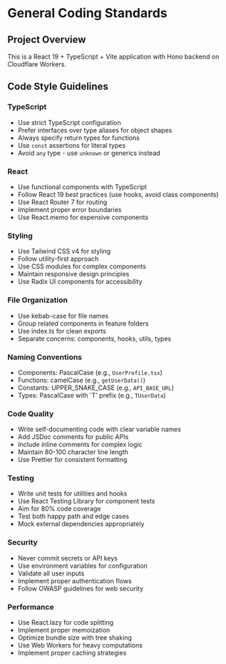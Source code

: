 # General Coding Standards

## Project Overview
This is a React 19 + TypeScript + Vite application with Hono backend on Cloudflare Workers.

## Code Style Guidelines

### TypeScript
- Use strict TypeScript configuration
- Prefer interfaces over type aliases for object shapes
- Always specify return types for functions
- Use `const` assertions for literal types
- Avoid `any` type - use `unknown` or generics instead

### React
- Use functional components with TypeScript
- Follow React 19 best practices (use hooks, avoid class components)
- Use React Router 7 for routing
- Implement proper error boundaries
- Use React.memo for expensive components

### Styling
- Use Tailwind CSS v4 for styling
- Follow utility-first approach
- Use CSS modules for complex components
- Maintain responsive design principles
- Use Radix UI components for accessibility

### File Organization
- Use kebab-case for file names
- Group related components in feature folders
- Use index.ts for clean exports
- Separate concerns: components, hooks, utils, types

### Naming Conventions
- Components: PascalCase (e.g., `UserProfile.tsx`)
- Functions: camelCase (e.g., `getUserData()`)
- Constants: UPPER_SNAKE_CASE (e.g., `API_BASE_URL`)
- Types: PascalCase with 'T' prefix (e.g., `TUserData`)

### Code Quality
- Write self-documenting code with clear variable names
- Add JSDoc comments for public APIs
- Include inline comments for complex logic
- Maintain 80-100 character line length
- Use Prettier for consistent formatting

### Testing
- Write unit tests for utilities and hooks
- Use React Testing Library for component tests
- Aim for 80% code coverage
- Test both happy path and edge cases
- Mock external dependencies appropriately

### Security
- Never commit secrets or API keys
- Use environment variables for configuration
- Validate all user inputs
- Implement proper authentication flows
- Follow OWASP guidelines for web security

### Performance
- Use React.lazy for code splitting
- Implement proper memoization
- Optimize bundle size with tree shaking
- Use Web Workers for heavy computations
- Implement proper caching strategies